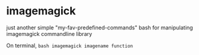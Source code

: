 # imagemagick
just another simple "my-fav-predefined-commands" bash for manipulating imagemagick commandline library

On terminal,
`bash imagemagick imagename function`
